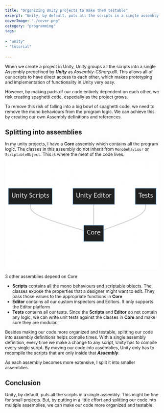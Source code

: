 ```yaml
---
title: "Organizing Unity projects to make them testable"
excerpt: "Unity, by default, puts all the scripts in a single assembly. See how I structure my unity projects to make the code more organized and testable"
coverImage: "./cover.png"
category: "programming"
tags:

- "unity"
- "tutorial"

---
```


When we create a project in Unity, Unity groups all the scripts into a single Assembly predefined by **_Unity_** as _Assembly-CSharp.dll_. This allows all of our scripts to have direct access to each other, which makes prototyping and implementation of functionality in Unity very easy.

However, by making parts of our code entirely dependent on each other, we risk creating spaghetti code, especially as the project grows.

To remove this risk of falling into a big bowl of spaghetti code, we need to remove the mono behaviours from the program logic. We can achieve this by creating our own Assembly definitions and references.

## Splitting into assemblies

In my unity projects, I have a **Core** assembly which contains all the program logic. The classes in this assembly do not inherit from `Monobehaviour` or `ScriptableObject`. This is where the meat of the code lives.

![Project structure](./cover.png)

3 other assemblies depend on Core

- **Scripts** contains all the mono behaviours and scriptable objects. The classes expose the properties that a designer might want to edit. They pass those values to the appropriate functions in **Core**
- **Editor** contains all our custom inspectors and Editors. It only supports the Editor platform
- **Tests** contains all our tests. Since the **Scripts** and **Editor** do not contain any logic, we can write unit tests against the classes in **Core** and make sure they are modular.

Besides making our code more organized and testable, splitting our code into assembly definitions helps compile times. With a single assembly definition, every time we make a change to any script, Unity has to compile every single script. By moving our code into assemblies, Unity only has to recompile the scripts that are only inside that **_Assembly_**.

As each assembly becomes more extensive, I split it into smaller assemblies.

## Conclusion

Unity, by default, puts all the scripts in a single assembly. This might be fine for small projects. But, by putting in a little effort and splitting our code into multiple assemblies, we can make our code more organized and testable. 
